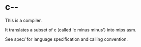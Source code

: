# c--

This is a compiler.

It translates a subset of c (called 'c minus minus') into mips asm.

See spec/ for language specification and calling convention.
